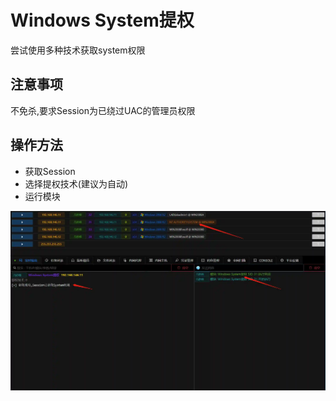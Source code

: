 # Windows System提权

尝试使用多种技术获取system权限

## 注意事项

不免杀,要求Session为已绕过UAC的管理员权限

## 操作方法

+ 获取Session
+ 选择提权技术(建议为自动)
+ 运行模块

![](img\PrivilegeEscalation_ProcessInjection_Getsystem\1.webp)


